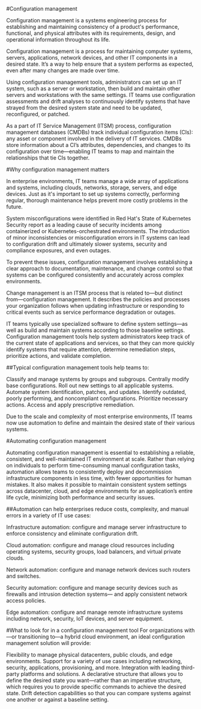 #Configuration management

Configuration management is a systems engineering process for establishing and maintaining consistency of a product's performance, functional, and physical attributes with its requirements, design, and operational information throughout its life.

Configuration management is a process for maintaining computer systems, servers, applications, network devices, and other IT components in a desired state. It’s a way to help ensure that a system performs as expected, even after many changes are made over time. 

Using configuration management tools, administrators can set up an IT system, such as a server or workstation, then build and maintain other servers and workstations with the same settings. IT teams use configuration assessments and drift analyses to continuously identify systems that have strayed from the desired system state and need to be updated, reconfigured, or patched.

As a part of IT Service Management (ITSM) process, configuration management databases (CMDBs) track individual configuration items (CIs): any asset or component involved in the delivery of IT services. CMDBs store information about a CI’s attributes, dependencies, and changes to its configuration over time—enabling IT teams to map and maintain the relationships that tie CIs together.

#Why configuration management matters

In enterprise environments, IT teams manage a wide array of applications and systems, including clouds, networks, storage, servers, and edge devices. Just as it's important to set up systems correctly, performing regular, thorough maintenance helps prevent more costly problems in the future. 

System misconfigurations were identified in Red Hat's State of Kubernetes Security report as a leading cause of security incidents among containerized or Kubernetes-orchestrated environments. The introduction of minor inconsistencies or misconfiguration errors in IT systems can lead to configuration drift and ultimately slower systems, security and compliance exposures, and even outages. 

To prevent these issues, configuration management involves establishing a clear approach to documentation, maintenance, and change control so that systems can be configured consistently and accurately across complex environments.

Change management is an ITSM process that is related to—but distinct from—configuration management. It describes the policies and processes your organization follows when updating infrastructure or responding to critical events such as service performance degradation or outages.

IT teams typically use specialized software to define system settings—as well as build and maintain systems according to those baseline settings. Configuration management tools help system administrators keep track of the current state of applications and services, so that they can more quickly identify systems that require attention, determine remediation steps, prioritize actions, and validate completion.

##Typical configuration management tools help teams to:

Classify and manage systems by groups and subgroups.
Centrally modify base configurations.
Roll out new settings to all applicable systems.
Automate system identification, patches, and updates.
Identify outdated, poorly performing, and noncompliant configurations.
Prioritize necessary actions.
Access and apply prescriptive remediation.

Due to the scale and complexity of most enterprise environments, IT teams now use automation to define and maintain the desired state of their various systems.

#Automating configuration management

Automating configuration management is essential to establishing a reliable, consistent, and well-maintained IT environment at scale. Rather than relying on individuals to perform time-consuming manual configuration tasks, automation allows teams to consistently deploy and decommission infrastructure components in less time, with fewer opportunities for human mistakes. It also makes it possible to maintain consistent system settings across datacenter, cloud, and edge environments for an application’s entire life cycle, minimizing both performance and security issues.

##Automation can help enterprises reduce costs, complexity, and manual errors in a variety of IT use cases:

Infrastructure automation: configure and manage server infrastructure to enforce consistency and eliminate configuration drift.

Cloud automation: configure and manage cloud resources including operating systems, security groups, load balancers, and virtual private clouds. 

Network automation: configure and manage network devices such routers and switches. 

Security automation: configure and manage security devices such as firewalls and intrusion detection systems— and apply consistent network access policies. 

Edge automation: configure and manage remote infrastructure systems including network, security, IoT devices, and server equipment.


#What to look for in a configuration management tool
For organizations with—or transitioning to—a hybrid cloud environment, an ideal configuration management solution will provide: 

Flexibility to manage physical datacenters, public clouds, and edge environments. 
Support for a variety of use cases including networking, security, applications, provisioning, and more. 
Integration with leading third-party platforms and solutions. 
A declarative structure that allows you to define the desired state you want—rather than an imperative structure, which requires you to provide specific commands to achieve the desired state.
Drift detection capabilities so that you can compare systems against one another or against a baseline setting.


